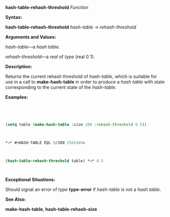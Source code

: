 **hash-table-rehash-threshold** *Function* 



**Syntax:** 



**hash-table-rehash-threshold** *hash-table → rehash-threshold* 



**Arguments and Values:** 



*hash-table*—a *hash table*. 



*rehash-threshold*—a *real* of *type* (real 0 1). 



**Description:** 



Returns the current rehash threshold of *hash-table*, which is suitable for use in a call to **make-hash-table** in order to produce a *hash table* with state corresponding to the current state of the *hash-table*. 



**Examples:**
```lisp
 



(setq table (make-hash-table :size 100 :rehash-threshold 0.5)) 



*→* #<HASH-TABLE EQL 0/100 2562446> 



(hash-table-rehash-threshold table) *→* 0.5 




```
**Exceptional Situations:** 



Should signal an error of *type* **type-error** if *hash-table* is not a *hash table*. 



**See Also:** 



**make-hash-table**, **hash-table-rehash-size** 







 



 



